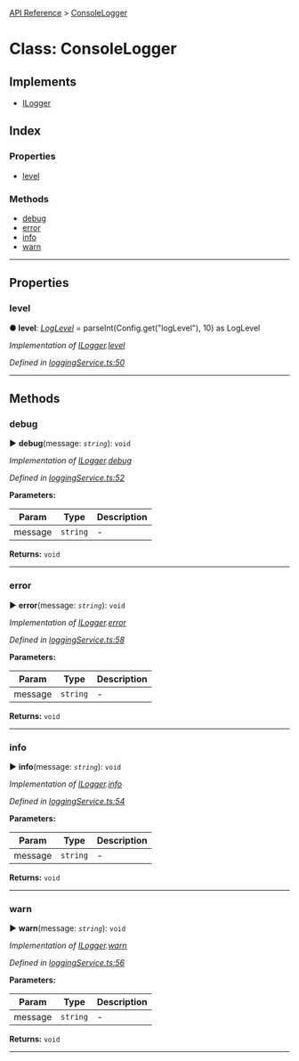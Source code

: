 [API Reference](../README.md) > [ConsoleLogger](../classes/ConsoleLogger.md)



# Class: ConsoleLogger

## Implements

* [ILogger](../interfaces/ILogger.md)

## Index

### Properties

* [level](ConsoleLogger.md#level)


### Methods

* [debug](ConsoleLogger.md#debug)
* [error](ConsoleLogger.md#error)
* [info](ConsoleLogger.md#info)
* [warn](ConsoleLogger.md#warn)



---
## Properties
<a id="level"></a>

###  level

**●  level**:  *[LogLevel](../enums/LogLevel.md)*  =  parseInt(Config.get("logLevel"), 10) as LogLevel

*Implementation of [ILogger](../interfaces/ILogger.md).[level](../interfaces/ILogger.md#level)*

*Defined in [loggingService.ts:50](https://github.com/daostack/arc.js/blob/61e5f90/lib/loggingService.ts#L50)*





___


## Methods
<a id="debug"></a>

###  debug

► **debug**(message: *`string`*): `void`



*Implementation of [ILogger](../interfaces/ILogger.md).[debug](../interfaces/ILogger.md#debug)*

*Defined in [loggingService.ts:52](https://github.com/daostack/arc.js/blob/61e5f90/lib/loggingService.ts#L52)*



**Parameters:**

| Param | Type | Description |
| ------ | ------ | ------ |
| message | `string`   |  - |





**Returns:** `void`





___

<a id="error"></a>

###  error

► **error**(message: *`string`*): `void`



*Implementation of [ILogger](../interfaces/ILogger.md).[error](../interfaces/ILogger.md#error)*

*Defined in [loggingService.ts:58](https://github.com/daostack/arc.js/blob/61e5f90/lib/loggingService.ts#L58)*



**Parameters:**

| Param | Type | Description |
| ------ | ------ | ------ |
| message | `string`   |  - |





**Returns:** `void`





___

<a id="info"></a>

###  info

► **info**(message: *`string`*): `void`



*Implementation of [ILogger](../interfaces/ILogger.md).[info](../interfaces/ILogger.md#info)*

*Defined in [loggingService.ts:54](https://github.com/daostack/arc.js/blob/61e5f90/lib/loggingService.ts#L54)*



**Parameters:**

| Param | Type | Description |
| ------ | ------ | ------ |
| message | `string`   |  - |





**Returns:** `void`





___

<a id="warn"></a>

###  warn

► **warn**(message: *`string`*): `void`



*Implementation of [ILogger](../interfaces/ILogger.md).[warn](../interfaces/ILogger.md#warn)*

*Defined in [loggingService.ts:56](https://github.com/daostack/arc.js/blob/61e5f90/lib/loggingService.ts#L56)*



**Parameters:**

| Param | Type | Description |
| ------ | ------ | ------ |
| message | `string`   |  - |





**Returns:** `void`





___


